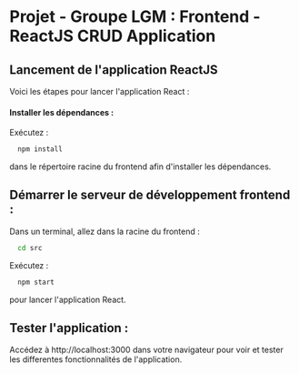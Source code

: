 # Projet - Groupe LGM : Frontend - ReactJS CRUD Application

## Lancement de l'application ReactJS

Voici les étapes pour lancer l'application React :

#### Installer les dépendances : 

Exécutez :

```bash
  npm install
```

dans le répertoire racine du frontend afin d'installer les dépendances.

## Démarrer le serveur de développement frontend : 

Dans un terminal, allez dans la racine du frontend : 

```bash
  cd src
```

Exécutez : 

```bash
  npm start
```
pour lancer l'application React.

## Tester l'application : 

Accédez à http://localhost:3000 dans votre navigateur pour voir et tester les differentes fonctionnalités de l'application.
